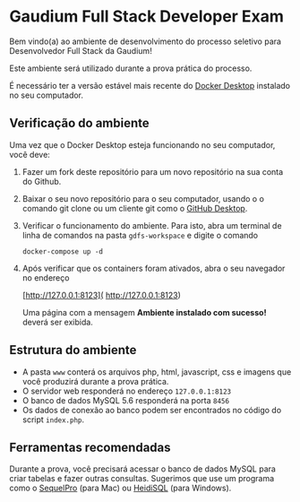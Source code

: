 # Gaudium Full Stack Developer Exam

Bem vindo(a) ao ambiente de desenvolvimento do processo seletivo para Desenvolvedor Full Stack da Gaudium!

Este ambiente será utilizado durante a prova prática do processo.

É necessário ter a versão estável mais recente do [Docker Desktop](https://www.docker.com/products/docker-desktop) instalado no seu computador.

## Verificação do ambiente

Uma vez que o Docker Desktop esteja funcionando no seu computador, você deve:

1. Fazer um fork deste repositório para um novo repositório na sua conta do Github.

2. Baixar o seu novo repositório para o seu computador, usando o o comando git clone ou um cliente git como o [GitHub Desktop](https://desktop.github.com/).

3. Verificar o funcionamento do ambiente. Para isto, abra um terminal de linha de comandos na pasta `gdfs-workspace` e digite o comando 

   `docker-compose up -d`

4. Após verificar que os containers foram ativados, abra o seu navegador no endereço

    [http://127.0.0.1:8123]( http://127.0.0.1:8123)

   Uma página com a mensagem **Ambiente instalado com sucesso!** deverá ser exibida.

## Estrutura do ambiente

- A pasta `www` conterá os arquivos php, html, javascript, css e imagens que você produzirá durante a prova prática.
- O servidor web responderá no endereço `127.0.0.1:8123` 
- O banco de dados MySQL 5.6 responderá na porta `8456`
- Os dados de conexão ao banco podem ser encontrados no código do script `index.php`.

## Ferramentas recomendadas

Durante a prova, você precisará acessar o banco de dados MySQL para criar tabelas e fazer outras consultas. Sugerimos que use um programa como o [SequelPro](https://sequelpro.com/) (para Mac) ou [HeidiSQL](https://www.heidisql.com/) (para Windows).

